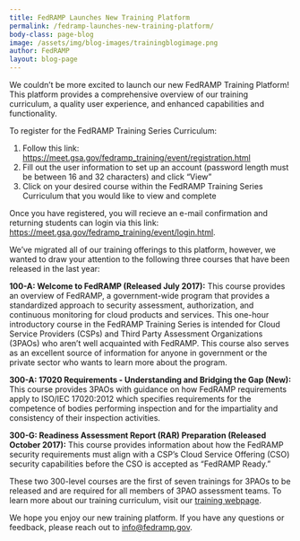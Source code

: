 ```yaml
---
title: FedRAMP Launches New Training Platform 
permalink: /fedramp-launches-new-training-platform/
body-class: page-blog
image: /assets/img/blog-images/trainingblogimage.png
author: FedRAMP
layout: blog-page
---
```

We couldn’t be more excited to launch our new FedRAMP Training Platform! This platform provides a comprehensive overview of our training curriculum, a quality user experience, and enhanced capabilities and functionality. 

To register for the FedRAMP Training Series Curriculum: 
1. Follow this link: <a href="https://meet.gsa.gov/fedramp_training/event/registration.html"> https://meet.gsa.gov/fedramp_training/event/registration.html</a>
2. Fill out the user information to set up an account (password length must be between 16 and 32 characters) and click “View”
3. Click on your desired course within the FedRAMP Training Series Curriculum that you would like to view and complete   

Once you have registered, you will recieve an e-mail confirmation and returning students can login via this link: 
<a href="https://meet.gsa.gov/fedramp_training/event/login.html"> https://meet.gsa.gov/fedramp_training/event/login.html</a>. 

We’ve migrated all of our training offerings to this platform, however, we wanted to draw your attention to the following three courses that have been released in the last year:

**100-A: Welcome to FedRAMP (Released July 2017):** This course provides an overview of FedRAMP, a government-wide program that provides a standardized approach to security assessment, authorization, and continuous monitoring for cloud products and services. This one-hour introductory course in the FedRAMP Training Series is intended for Cloud Service Providers (CSPs) and Third Party Assessment Organizations (3PAOs) who aren’t well acquainted with FedRAMP. This course also serves as an excellent source of information for anyone in government or the private sector who wants to learn more about the program.

**300-A: 17020 Requirements - Understanding and Bridging the Gap (New):** This course provides 3PAOs with guidance on how FedRAMP requirements apply to ISO/IEC 17020:2012 which specifies requirements for the competence of bodies performing inspection and for the impartiality and consistency of their inspection activities.

**300-G: Readiness Assessment Report (RAR) Preparation (Released October 2017):** This course provides information about how the FedRAMP security requirements must align with a CSP’s Cloud Service Offering (CSO) security capabilities before the CSO is accepted as “FedRAMP Ready.” 

These two 300-level courses are the first of seven trainings for 3PAOs to be released and are required for all members of 3PAO assessment teams. To learn more about our training curriculum, visit our <a href="https://www.fedramp.gov/training/"> training webpage</a>. 

We hope you enjoy our new training platform. If you have any questions or feedback, please reach out to info@fedramp.gov.
